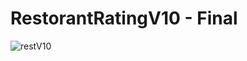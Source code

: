 # RestorantRatingV10 - Final

![restV10](https://user-images.githubusercontent.com/30910230/63267818-834b9980-c29b-11e9-994b-5d787ebfb457.gif)
